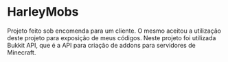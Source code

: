 # HarleyMobs
Projeto feito sob encomenda para um cliente. O mesmo aceitou a utilização deste projeto para exposição de meus códigos.
Neste projeto foi utilizada Bukkit API, que é a API para criação de addons para servidores de Minecraft.
